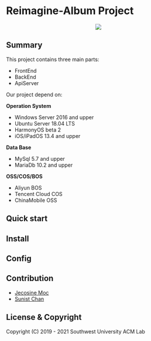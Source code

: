 <!--
 * @Author: Sunist Chan
 * @Date: 2021-04-22 00:39:00
 * @LastEditTime: 2021-04-22 00:54:14
 * @LastEditors: Sunist Chan
 * @Description: 
 * @FilePath: \Reimagine-Album\ReadMe.md
-->
# Reimagine-Album Project #

<div align=center><img src="https://camo.githubusercontent.com/eade2dae75e7df3dc9b2603546d820e861f98498aed051bdf93cd4fb70998887/68747470733a2f2f73632d636f732d313235383239303830392e636f732e61702d6775616e677a686f752e6d7971636c6f75642e636f6d2f6f6a2f5357552d41434d4c61622d302e706e67"></div>

## Summary ##

This project contains three main parts:

+ FrontEnd
+ BackEnd
+ ApiServer

Our project depend on:

**Operation System**

+ Windows Server 2016 and upper
+ Ubuntu Server 18.04 LTS
+ HarmonyOS beta 2
+ iOS/iPadOS 13.4 and upper

**Data Base**

+ MySql 5.7 and upper
+ MariaDb 10.2 and upper

**OSS/COS/BOS**

+ Aliyun BOS
+ Tencent Cloud COS
+ ChinaMobile OSS

## Quick start ##

## Install ##

## Config ##

## Contribution ##

+ [Jecosine Moc](mailto:jecosine@email.swu.edu.cn)
+ [Sunist Chan](mailto:sunist@email.swu.edu.cn)
<!--+ [吴大佬](mailto:吴大佬的邮箱)-->

## License & Copyright ##

Copyright (C) 2019 - 2021 Southwest University ACM Lab